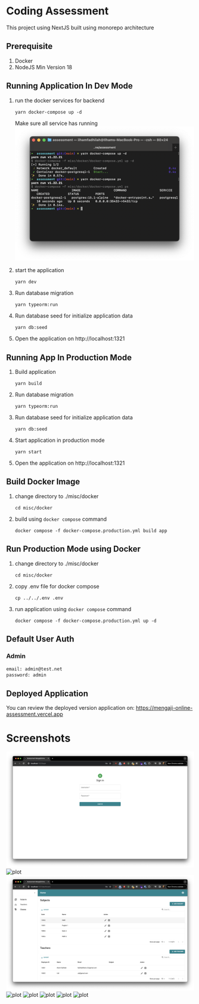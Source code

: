 # Coding Assessment

This project using NextJS built using monorepo architecture

## Prerequisite

1. Docker
2. NodeJS Min Version 18

## Running Application In Dev Mode

1. run the docker services for backend

   ```
   yarn docker-compose up -d
   ```

   Make sure all service has running
   ![plot](./assets/running-docker-dev.png)

2. start the application

   ```
   yarn dev
   ```

3. Run database migration

   ```
   yarn typeorm:run
   ```

4. Run database seed for initialize application data

   ```
   yarn db:seed
   ```

5. Open the application on http://localhost:1321

## Running App In Production Mode

1. Build application

   ```
   yarn build
   ```

2. Run database migration

   ```
   yarn typeorm:run
   ```

3. Run database seed for initialize application data

   ```
   yarn db:seed
   ```

4. Start application in production mode

   ```
   yarn start
   ```

5. Open the application on http://localhost:1321

## Build Docker Image

1. change directory to ./misc/docker

   ```
   cd misc/docker
   ```

2. build using `docker compose` command

   ```
   docker compose -f docker-compose.production.yml build app
   ```

## Run Production Mode using Docker

1. change directory to ./misc/docker

   ```
   cd misc/docker
   ```

2. copy .env file for docker compose

   ```
   cp ../../.env .env
   ```

3. run application using `docker compose` command

   ```
   docker compose -f docker-compose.production.yml up -d
   ```

## Default User Auth

### Admin

```
email: admin@test.net
password: admin
```

## Deployed Application

You can review the deployed version application on: https://mengaji-online-assessment.vercel.app

# Screenshots

![plot](./assets/signin.png)
![plot](./assets/signup.png)
![plot](./assets/dashboard.png)
![plot](./assets/products.png)
![plot](./assets/discount-rules.png)
![plot](./assets/buyer-view.png)
![plot](./assets/cart-view.png)
![plot](./assets/checkout.png)
